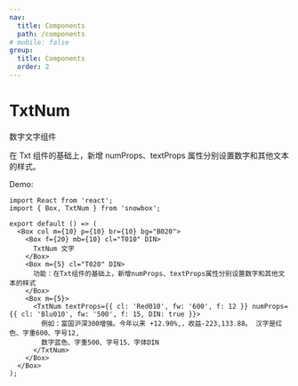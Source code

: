 ```yaml
---
nav:
  title: Components
  path: /components
# mobile: false
group:
  title: Components
  order: 2
---
```


# TxtNum

数字文字组件

在 Txt 组件的基础上，新增 numProps、textProps 属性分别设置数字和其他文本的样式。

Demo:

```tsx
import React from 'react';
import { Box, TxtNum } from 'snowbox';

export default () => (
  <Box col m={10} p={10} br={10} bg="B020">
    <Box f={20} mb={10} cl="T010" DIN>
      TxtNum 文字
    </Box>
    <Box m={5} cl="T020" DIN>
      功能：在Txt组件的基础上，新增numProps、textProps属性分别设置数字和其他文本的样式
    </Box>
    <Box m={5}>
      <TxtNum textProps={{ cl: 'Red010', fw: '600', f: 12 }} numProps={{ cl: 'Blu010', fw: '500', f: 15, DIN: true }}>
        例如：富国沪深300增强。今年以来 +12.90%,，收益-223,133.88。 汉字是红色、字重600、字号12,
        数字蓝色、字重500、字号15、字体DIN
      </TxtNum>
    </Box>
  </Box>
);
```

<API></API>
